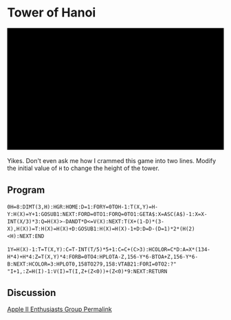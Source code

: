 # Tower of Hanoi

![image](media/tower-of-hanoi.gif "Tower of Hanoi GIF")

Yikes. Don't even ask me how I crammed this game into two lines. Modify the initial value of `H` to change the height of the tower.

## Program

`0H=8:DIMT(3,H):HGR:HOME:D=1:FORY=0TOH-1:T(X,Y)=H-Y:H(X)=Y+1:GOSUB1:NEXT:FORD=0TO1:FORQ=0TO1:GETA$:X=ASC(A$)-1:X=X-INT(X/3)*3:Q=H(X)>-DANDT*D<=V(X):NEXT:T(X+(1-D)*(3-X),H(X))=T:H(X)=H(X)+D:GOSUB1:H(X)=H(X)-1+D:D=D-(D=1)*2*(H(2)<H):NEXT:END`

`1Y=H(X)-1:T=T(X,Y):C=T-INT(T/5)*5+1:C=C+(C>3):HCOLOR=C*D:A=X*(134-H*4)+H*4:Z=T(X,Y)*4:FORB=0TO4:HPLOTA-Z,156-Y*6-BTOA+Z,156-Y*6-B:NEXT:HCOLOR=3:HPLOT0,158TO279,158:VTAB21:FORI=0TO2:?"   "I+1,:Z=H(I)-1:V(I)=T(I,Z+(Z<0))+(Z<0)*9:NEXT:RETURN`

## Discussion

[Apple II Enthusiasts Group Permalink](https://www.facebook.com/groups/5251478676/permalink/10158489147328677/)
